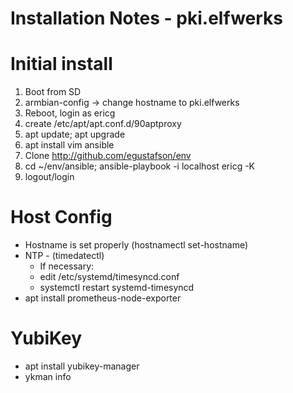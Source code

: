 Installation Notes - pki.elfwerks
=================================

# Initial install

1. Boot from SD
2. armbian-config -> change hostname to pki.elfwerks
3. Reboot, login as ericg
4. create /etc/apt/apt.conf.d/90aptproxy
5. apt update; apt upgrade
6. apt install vim ansible
7. Clone http://github.com/egustafson/env
8. cd ~/env/ansible; ansible-playbook -i localhost ericg -K
9. logout/login

# Host Config

* Hostname is set properly (hostnamectl set-hostname)
* NTP - (timedatectl)
  * If necessary:
  * edit /etc/systemd/timesyncd.conf
  * systemctl restart systemd-timesyncd
* apt install prometheus-node-exporter

# YubiKey

* apt install yubikey-manager
* ykman info
